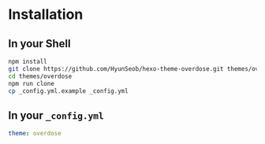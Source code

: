 # Installation

## In your Shell

```sh
npm install
git clone https://github.com/HyunSeob/hexo-theme-overdose.git themes/overdose
cd themes/overdose
npm run clone
cp _config.yml.example _config.yml
```

## In your `_config.yml`

```yaml
theme: overdose
```
